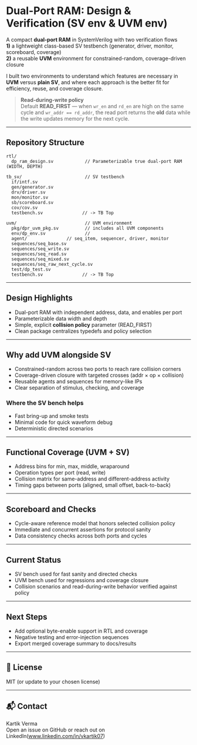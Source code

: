# Dual-Port RAM: Design & Verification (SV env & UVM env)

A compact **dual-port RAM** in SystemVerilog with two verification flows  
**1)** a lightweight class-based SV testbench (generator, driver, monitor, scoreboard, coverage)  
**2)** a reusable **UVM** environment for constrained-random, coverage-driven closure

I built two environments to understand which features are necessary in **UVM** versus **plain SV**, and where each approach is the better fit for efficiency, reuse, and coverage closure.

> **Read-during-write policy**  
> Default **READ_FIRST** — when `wr_en` and `rd_en` are high on the same cycle and `wr_addr == rd_addr`, the read port returns the **old** data while the write updates memory for the next cycle.

---

##  Repository Structure

~~~text
rtl/
  dp_ram_design.sv            // Parameterizable true dual-port RAM (WIDTH, DEPTH)

tb_sv/                        // SV testbench
  if/intf.sv
  gen/generator.sv
  drv/driver.sv
  mon/monitor.sv
  sb/scoreboard.sv
  cov/cov.sv
  testbench.sv               // -> TB Top 

uvm/                          // UVM environment
  pkg/dpr_uvm_pkg.sv          // includes all UVM components
  env/dp_env.sv               //
  agent/               // seq_item, sequencer, driver, monitor
  sequences/seq_base.sv
  sequences/seq_write.sv
  sequences/seq_read.sv
  sequences/seq_mixed.sv
  sequences/seq_raw_next_cycle.sv
  test/dp_test.sv
  testbench.sv               // -> TB Top
~~~

---

##  Design Highlights

* Dual-port RAM with independent address, data, and enables per port  
* Parameterizable data width and depth  
* Simple, explicit **collision policy** parameter (READ_FIRST)  
* Clean package centralizes typedefs and policy selection

---

##  Why add UVM alongside SV

* Constrained-random across two ports to reach rare collision corners  
* Coverage-driven closure with targeted crosses (addr × op × collision)  
* Reusable agents and sequences for memory-like IPs  
* Clear separation of stimulus, checking, and coverage  

### Where the SV bench helps

* Fast bring-up and smoke tests  
* Minimal code for quick waveform debug  
* Deterministic directed scenarios

---

##  Functional Coverage (UVM + SV)

* Address bins for min, max, middle, wraparound  
* Operation types per port (read, write)  
* Collision matrix for same-address and different-address activity  
* Timing gaps between ports (aligned, small offset, back-to-back)  

---

##  Scoreboard and Checks

* Cycle-aware reference model that honors selected collision policy  
* Immediate and concurrent assertions for protocol sanity  
* Data consistency checks across both ports and cycles

---

##  Current Status

* SV bench used for fast sanity and directed checks  
* UVM bench used for regressions and coverage closure  
* Collision scenarios and read-during-write behavior verified against policy

---

##  Next Steps

* Add optional byte-enable support in RTL and coverage  
* Negative testing and error-injection sequences  
* Export merged coverage summary to docs/results

---

## 📄 License

MIT (or update to your chosen license)

---

## 📬 Contact

Kartik Verma  
Open an issue on GitHub or reach out on LinkedIn(www.linkedin.com/in/vkartik07)
